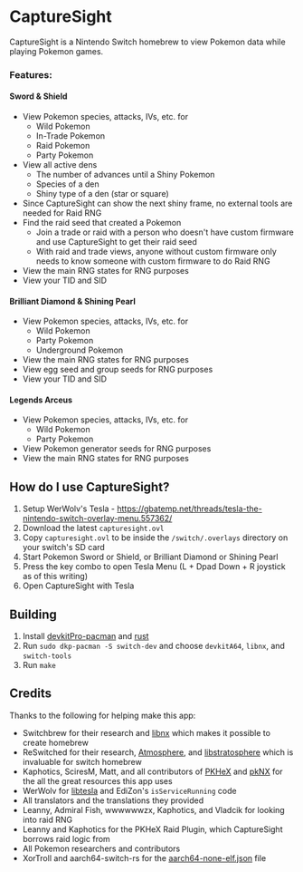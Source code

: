 # CaptureSight

CaptureSight is a Nintendo Switch homebrew to view Pokemon data while playing Pokemon games.

### Features:

#### Sword & Shield

- View Pokemon species, attacks, IVs, etc. for
  - Wild Pokemon
  - In-Trade Pokemon
  - Raid Pokemon
  - Party Pokemon
- View all active dens
  - The number of advances until a Shiny Pokemon
  - Species of a den
  - Shiny type of a den (star or square)
- Since CaptureSight can show the next shiny frame, no external tools are needed for Raid RNG
- Find the raid seed that created a Pokemon
  - Join a trade or raid with a person who doesn't have custom firmware and use CaptureSight to get their raid seed
  - With raid and trade views, anyone without custom firmware only needs to know someone with custom firmware to do Raid RNG
- View the main RNG states for RNG purposes
- View your TID and SID

#### Brilliant Diamond & Shining Pearl

- View Pokemon species, attacks, IVs, etc. for
  - Wild Pokemon
  - Party Pokemon
  - Underground Pokemon
- View the main RNG states for RNG purposes
- View egg seed and group seeds for RNG purposes
- View your TID and SID

#### Legends Arceus

- View Pokemon species, attacks, IVs, etc. for
  - Wild Pokemon
  - Party Pokemon
- View Pokemon generator seeds for RNG purposes
- View the main RNG states for RNG purposes

## How do I use CaptureSight?

1. Setup WerWolv's Tesla - https://gbatemp.net/threads/tesla-the-nintendo-switch-overlay-menu.557362/
1. Download the latest `capturesight.ovl`
1. Copy `capturesight.ovl` to be inside the `/switch/.overlays` directory on your switch's SD card
1. Start Pokemon Sword or Shield, or Brilliant Diamond or Shining Pearl
1. Press the key combo to open Tesla Menu (L + Dpad Down + R joystick as of this writing)
1. Open CaptureSight with Tesla

## Building

1. Install [devkitPro-pacman](https://github.com/devkitPro/pacman/releases) and [rust](https://www.rust-lang.org/tools/install)
2. Run `sudo dkp-pacman -S switch-dev` and choose `devkitA64`, `libnx`, and `switch-tools`
3. Run `make`

## Credits

Thanks to the following for helping make this app:

- Switchbrew for their research and [libnx](https://github.com/switchbrew/libnx) which makes it possible to create homebrew
- ReSwitched for their research, [Atmosphere](https://github.com/Atmosphere-NX/Atmosphere), and [libstratosphere](https://github.com/Atmosphere-NX/libstratosphere) which is invaluable for switch homebrew
- Kaphotics, SciresM, Matt, and all contributors of [PKHeX](https://github.com/kwsch/PKHeX/) and [pkNX](https://github.com/kwsch/pkNX) for the all the great resources this app uses
- WerWolv for [libtesla](https://github.com/WerWolv/libtesla) and EdiZon's `isServiceRunning` code
- All translators and the translations they provided
- Leanny, Admiral Fish, wwwwwwzx, Kaphotics, and Vladcik for looking into raid RNG
- Leanny and Kaphotics for the PKHeX Raid Plugin, which CaptureSight borrows raid logic from
- All Pokemon researchers and contributors
- XorTroll and aarch64-switch-rs for the [aarch64-none-elf.json](https://github.com/aarch64-switch-rs/cargo-nx/blob/ac7c14b72595040a8e14ef86e2645a0a25703e90/default_specs/aarch64-none-elf.json) file
